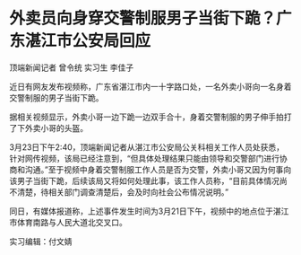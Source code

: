 # 外卖员向身穿交警制服男子当街下跪？广东湛江市公安局回应

顶端新闻记者 曾令统 实习生 李佳子

近日有网友发布视频称，广东省湛江市内一十字路口处，一名外卖小哥向一名身着交警制服的男子当街下跪。

据相关视频显示，外卖小哥一边下跪一边双手合十，身着交警制服的男子伸手拍打了下外卖小哥的头盔。

3月23日下午2:40，顶端新闻记者从湛江市公安局公关科相关工作人员处获悉，针对网传视频，该局已经注意到，“但具体处理结果只能由领导和交警部门进行协商和沟通。”至于视频中身着交警制服工作人员是否为交警，外卖小哥又因为何事向该男子当街下跪，后续该局又将如何处理此事，该工作人员称，“目前具体情况尚不清楚，待相关部门调查清楚后，会及时向社会公布情况说明。”

同日，有媒体报道称，上述事件发生时间为3月21日下午，视频中的地点位于湛江市体育南路与人民大道北交叉口。

实习编辑：付文婧

